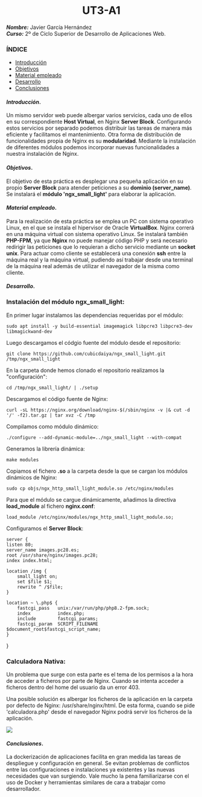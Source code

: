 
<center>

# UT3-A1


</center>

***Nombre:*** Javier García Hernández<br>
***Curso:*** 2º de Ciclo Superior de Desarrollo de Aplicaciones Web.

### ÍNDICE

+ [Introducción](#id1)
+ [Objetivos](#id2)
+ [Material empleado](#id3)
+ [Desarrollo](#id4)
+ [Conclusiones](#id5)


#### ***Introducción***. <a name="id1"></a>

Un mismo servidor web puede albergar varios servicios, cada uno de ellos en su correspondiente <b>Host Virtual</b>, en Nginx <b>Server Block</b>. Configurando estos servicios por separado podemos distribuir las tareas de manera más eficiente y facilitamos el mantenimiento. Otra forma de distribución de funcionalidades propia de Nginx es su <b>modularidad</b>. Mediante la instalación de diferentes módulos podemos incorporar nuevas funcionalidades a nuestra instalación de Nginx.

#### ***Objetivos***. <a name="id2"></a>

El objetivo de esta práctica es desplegar una pequeña aplicación en su propio <b>Server Block</b> para atender peticiones a su <b>dominio (server_name)</b>. Se instalará el <b>módulo 'ngx_small_light'</b> para elaborar la aplicación.

#### ***Material empleado***. <a name="id3"></a>

Para la realización de esta práctica se emplea un PC con sistema operativo Linux, en el que se instala el hipervisor de Oracle <b>VirtualBox</b>. Nginx correrá en una máquina virtual con sistema operativo Linux. Se instalará también <b>PHP-FPM</b>, ya que <b>Nginx</b> no puede manejar código PHP y será necesario redirigir las peticiones que lo requieran a dicho servicio mediante un <b>socket unix</b>. Para actuar como cliente se establecerá una conexión <b>ssh</b> entre la máquina real y la máquina virtual, pudiendo así trabajar desde una terminal de la máquina real además de utilizar el navegador de la misma como cliente. 

#### ***Desarrollo***. <a name="id4"></a>

### Instalación del módulo ngx_small_light:

En primer lugar instalamos las dependencias requeridas por el módulo:

    sudo apt install -y build-essential imagemagick libpcre3 libpcre3-dev libmagickwand-dev

Luego descargamos el códgio fuente del módulo desde el repositorio:

    git clone https://github.com/cubicdaiya/ngx_small_light.git /tmp/ngx_small_light

En la carpeta donde hemos clonado el repositorio realizamos la "configuración":

    cd /tmp/ngx_small_light/ | ./setup

Descargamos el código fuente de Nginx:

    curl -sL https://nginx.org/download/nginx-$(/sbin/nginx -v |& cut -d '/' -f2).tar.gz | tar xvz -C /tmp

Compilamos como módulo dinámico:

    ./configure --add-dynamic-module=../ngx_small_light --with-compat

Generamos la librería dinámica:

    make modules

Copiamos el fichero <b>.so</b> a la carpeta desde la que se cargan los módulos dinámicos de Nginx:

    sudo cp objs/ngx_http_small_light_module.so /etc/nginx/modules

Para que el módulo se cargue dinámicamente, añadimos la directiva <b>load_module</b> al fichero <b>nginx.conf</b>:

    load_module /etc/nginx/modules/ngx_http_small_light_module.so;

Configuramos el <b>Server Block</b>:

    server {
	listen 80;
	server_name images.pc28.es;
	root /usr/share/nginx/images.pc28;
	index index.html;	

	location /img {
		small_light on;
		set $file $1;
		rewrite ^ /$file;
	}

    location ~ \.php$ {
		fastcgi_pass   unix:/var/run/php/php8.2-fpm.sock;
		index          index.php;
		include        fastcgi_params;
		fastcgi_param  SCRIPT_FILENAME   $document_root$fastcgi_script_name;
	}
	
}





### Calculadora Nativa:

Un problema que surge con esta parte es el tema de los permisos a la hora de acceder a ficheros por parte de Nginx. Cuando se intenta acceder a ficheros dentro del home del usuario da un error 403. 

Una posible solución es albergar los ficheros de la aplicación en la carpeta por defecto de Nginx: /usr/share/nginx/html. De esta forma, cuando se pide 'calculadora.php' desde el navegador Nginx podrá servir los ficheros de la aplicación.

<img src="A1/imagenes/calculadora_nativa.JPG">

#### ***Conclusiones***. <a name="id5"></a>

La dockerización de aplicaciones facilita en gran medida las tareas de despliegue y configuración en general. Se evitan problemas de conflictos entre las configuraciones e instalaciones ya existentes y las nuevas necesidades que van surgiendo. Vale mucho la pena familiarizarse con el uso de Docker y herramientas similares de cara a trabajar como desarrollador. 